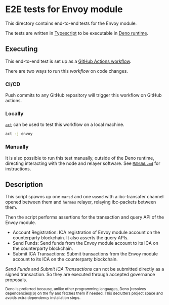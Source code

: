 <!-- markdownlint-configure-file { "no-inline-html": false } -->

# E2E tests for Envoy module

This directory contains end-to-end tests for the Envoy module.

The tests are written in [Typescript][1] to be executable in [Deno runtime][2].

## Executing

This end-to-end test is set up as a [GitHub Actions workflow][3].

There are two ways to run this _workflow_ on code changes.

### CI/CD

Push commits to any GitHub repository will trigger this workflow on GitHub actions.

### Locally

[`act`][4] can be used to test this workflow on a local machine.

```sh
act -j envoy
```

### Manually

It is also possible to run this test manually, outside of the Deno runtime, directing interacting with the node and relayer software. See [`MANUAL.md`][5] for instructions.

## Description

This script spawns up one `marsd` and one `wasmd` with a ibc-transafer channel opened between them and `hermes` relayer, relaying ibc-packets between them.

Then the script performs assertions for the transaction and query API of the Envoy module.

- Account Registration: ICA registration of Envoy module account on the counterparty blockchain. It also asserts the query APIs.
- Send Funds: Send funds from the Envoy module account to its ICA on the counterparty blockchain.
- Submit ICA Transactions: Submit transactions from the Envoy module account to its ICA on the counterparty blockchain.

_Send Funds_ and _Submit ICA Transactions_ can not be submitted directly as a signed transaction. So they are executed through accepted governance proposals.

<sub>
Deno is preferred because, unlike other programming languages, Deno [resolves dependencies][6] on the fly and fetches them if needed. This declutters project space and avoids extra dependency installation steps.
</sub>

[1]: https://www.typescriptlang.org
[2]: https://deno.land
[3]: ../../.github/workflows/e2e.yml
[4]: https://github.com/nektos/act
[5]: ./MANUAL.md
[6]: https://deno.land/manual/examples/manage_dependencies
